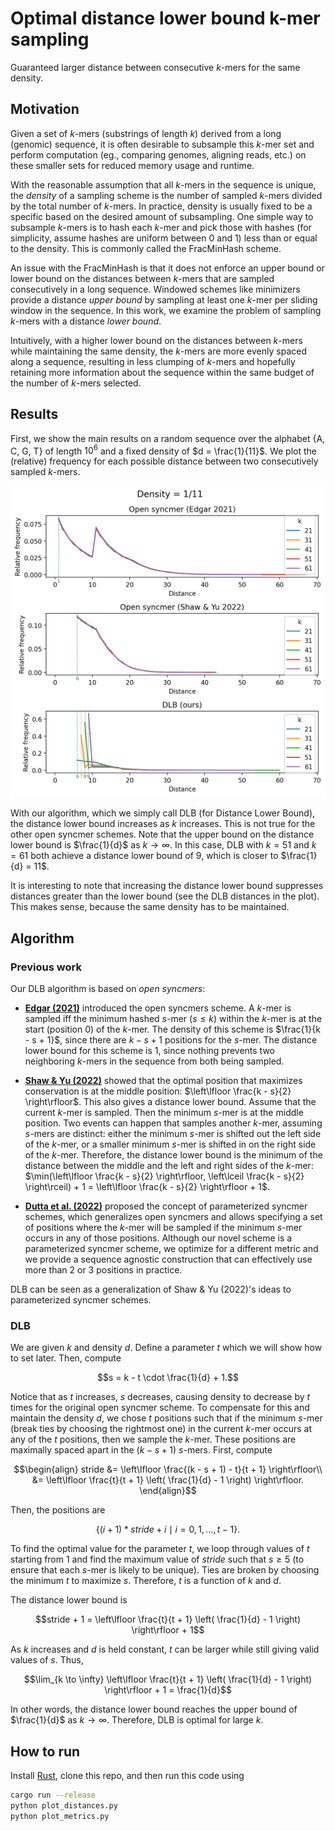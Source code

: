 # Optimal distance lower bound k-mer sampling
Guaranteed larger distance between consecutive $k$-mers for the same density.

## Motivation
Given a set of $k$-mers (substrings of length $k$) derived from a long (genomic) sequence,
it is often desirable to subsample this $k$-mer set and perform computation (eg., comparing genomes, aligning reads, etc.) on these
smaller sets for reduced memory usage and runtime.

With the reasonable assumption that all $k$-mers in the sequence is unique,
the *density* of a sampling scheme is the number of sampled $k$-mers divided by the total number of $k$-mers.
In practice, density is usually fixed to be a specific based on the desired amount of subsampling.
One simple way to subsample $k$-mers is to hash each $k$-mer and pick those with hashes
(for simplicity, assume hashes are uniform between 0 and 1) less than or equal to the density.
This is commonly called the FracMinHash scheme.

An issue with the FracMinHash is that it does not enforce an upper bound or lower bound on the
distances between $k$-mers that are sampled consecutively in a long sequence.
Windowed schemes like minimizers provide a distance *upper bound* by sampling at least one $k$-mer per sliding window
in the sequence.
In this work, we examine the problem of sampling $k$-mers with a distance *lower bound*.

Intuitively, with a higher lower bound on the distances between $k$-mers while maintaining the same density,
the $k$-mers are more evenly spaced along a sequence, resulting in less clumping of $k$-mers and hopefully
retaining more information about the sequence within the same budget of the number of $k$-mers selected.

## Results
First, we show the main results on a random sequence over the alphabet {A, C, G, T} of length $10^6$
and a fixed density of $d = \frac{1}{11}$. We plot the (relative) frequency for each possible distance
between two consecutively sampled $k$-mers.

![Plot of distances for each algorithm](distances.png)

With our algorithm, which we simply call DLB (for Distance Lower Bound), the distance lower bound increases as $k$ increases.
This is not true for the other open syncmer schemes.
Note that the upper bound on the distance lower bound is $\frac{1}{d}$ as $k \to \infty$.
In this case, DLB with $k = 51$ and $k = 61$ both achieve a distance lower bound of 9, which is closer to $\frac{1}{d} = 11$.

It is interesting to note that increasing the distance lower bound suppresses distances
greater than the lower bound (see the DLB distances in the plot). This makes sense, because
the same density has to be maintained.

## Algorithm
### Previous work
Our DLB algorithm is based on *open syncmers*:
* [**Edgar (2021)**](https://doi.org/10.7717/peerj.10805) introduced the open syncmers scheme. A $k$-mer is sampled iff
the minimum hashed $s$-mer ($s \leq k$) within the $k$-mer is at the start (position 0) of the $k$-mer.
The density of this scheme is $\frac{1}{k - s + 1}$, since there are $k - s + 1$
positions for the $s$-mer. The distance lower bound for this scheme is 1, since nothing prevents
two neighboring $k$-mers in the sequence from both being sampled.

* [**Shaw & Yu (2022)**](https://doi.org/10.1093/bioinformatics/btab790) showed that the optimal position that maximizes conservation
is at the middle position: $\left\lfloor \frac{k - s}{2} \right\rfloor$. This also gives a distance lower bound.
Assume that the current $k$-mer is sampled. Then the minimum $s$-mer is at the middle position.
Two events can happen that samples another $k$-mer, assuming $s$-mers are distinct:
either the minimum $s$-mer is shifted out the left side of the $k$-mer,
or a smaller minimum $s$-mer is shifted in on the right side of the $k$-mer.
Therefore, the distance lower bound is the minimum of the distance between the middle and the left and right sides
of the $k$-mer: $\min(\left\lfloor \frac{k - s}{2} \right\rfloor, \left\lceil \frac{k - s}{2} \right\rceil) + 1 = \left\lfloor \frac{k - s}{2} \right\rfloor + 1$.

* [**Dutta et al. (2022)**](https://doi.org/10.1371/journal.pcbi.1010638) proposed the concept of parameterized syncmer schemes, which generalizes
open syncmers and allows specifying a set of positions where the $k$-mer will be sampled if the
minimum $s$-mer occurs in any of those positions. Although our novel scheme is a parameterized syncmer scheme,
we optimize for a different metric and we provide a sequence agnostic construction that can effectively use more
than 2 or 3 positions in practice.

DLB can be seen as a generalization of Shaw & Yu (2022)'s ideas to parameterized syncmer schemes.

### DLB
We are given $k$ and density $d$. Define a parameter $t$ which we will show how to set later.
Then, compute
```math
s = k - t \cdot \frac{1}{d} + 1.
```
Notice that as $t$ increases, $s$ decreases, causing density to decrease by $t$ times for the original
open syncmer scheme.
To compensate for this and maintain the density $d$, we chose $t$ positions such that if the
minimum $s$-mer (break ties by choosing the rightmost one) in the current $k$-mer occurs at any of the $t$ positions,
then we sample the $k$-mer.
These positions are maximally spaced apart in the $(k - s + 1)$ $s$-mers.
First, compute
```math
\begin{align}
stride &= \left\lfloor \frac{(k - s + 1) - t}{t + 1} \right\rfloor\\
&= \left\lfloor \frac{t}{t + 1} \left( \frac{1}{d} - 1 \right) \right\rfloor.
\end{align}
```
Then, the positions are
```math
\{ (i + 1) * stride + i \mid i = 0, 1, \ldots, t - 1 \}.
```

To find the optimal value for the parameter $t$, we loop through values of $t$ starting from 1
and find the maximum value of $stride$ such that $s \geq 5$ (to ensure that each $s$-mer is likely to be unique).
Ties are broken by choosing the minimum $t$ to maximize $s$.
Therefore, $t$ is a function of $k$ and $d$.

The distance lower bound is
```math
stride + 1 = \left\lfloor \frac{t}{t + 1} \left( \frac{1}{d} - 1 \right) \right\rfloor + 1
```

As $k$ increases and $d$ is held constant, $t$ can be larger while still giving valid values of $s$.
Thus,
```math
\lim_{k \to \infty} \left\lfloor \frac{t}{t + 1} \left( \frac{1}{d} - 1 \right) \right\rfloor + 1 = \frac{1}{d}
```
In other words, the distance lower bound reaches the upper bound of $\frac{1}{d}$ as $k \to \infty$.
Therefore, DLB is optimal for large $k$.

## How to run
Install [Rust](https://www.rust-lang.org/tools/install), clone this repo, and then run this code using
```bash
cargo run --release
python plot_distances.py
python plot_metrics.py
```
